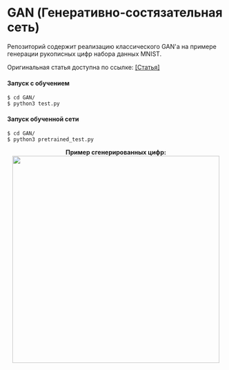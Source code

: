 # GAN (Генеративно-состязательная сеть)

Репозиторий содержит реализацию классического GAN'а на примере генерации рукописных цифр набора данных MNIST.

Оригинальная статья доступна по ссылке: [[Статья]](https://arxiv.org/abs/1406.2661) 

#### Запуск с обучением
```
$ cd GAN/
$ python3 test.py
```
#### Запуск обученной сети
```
$ cd GAN/
$ python3 pretrained_test.py
```
<p align="center">
		<b>Пример сгенерированных цифр:</b>
    <img src="MNIST_gen.gif" width="480"\>
</p>
